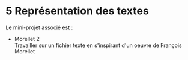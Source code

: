 # 5 Représentation des textes

Le mini-projet associé est :
* Morellet 2 <br /> Travailler sur un fichier texte en s'inspirant d'un oeuvre de François Morellet
